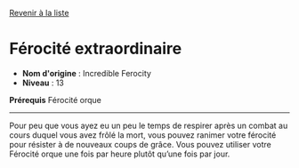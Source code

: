 [Revenir à la liste](..)

# Férocité extraordinaire

 * **Nom d'origine** : Incredible Ferocity
 * **Niveau** : 13


<p><strong>Prérequis</strong> Férocité orque</p>
<hr>
<p>Pour peu que vous ayez eu un peu le temps de respirer après un combat au cours duquel vous avez frôlé la mort, vous pouvez ranimer votre férocité pour résister à de nouveaux coups de grâce. Vous pouvez utiliser votre Férocité orque une fois par heure plutôt qu’une fois par jour.</p>